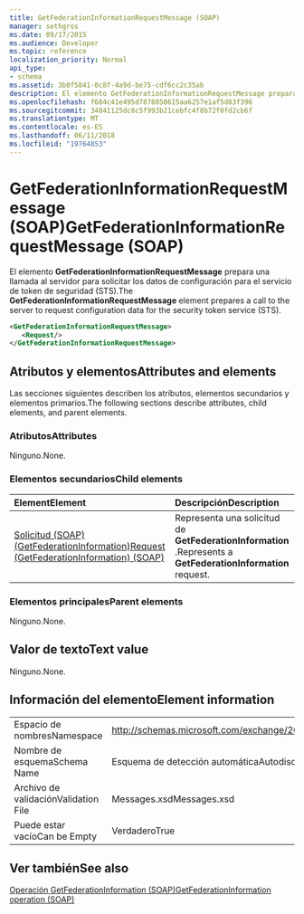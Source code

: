 ```yaml
---
title: GetFederationInformationRequestMessage (SOAP)
manager: sethgros
ms.date: 09/17/2015
ms.audience: Developer
ms.topic: reference
localization_priority: Normal
api_type:
- schema
ms.assetid: 3b0f5841-0c8f-4a9d-be75-cdf6cc2c35ab
description: El elemento GetFederationInformationRequestMessage prepara una llamada al servidor para solicitar los datos de configuración para el servicio de token de seguridad (STS).
ms.openlocfilehash: f684c41e495d7878058615aa6257e1af5d83f396
ms.sourcegitcommit: 34041125dc8c5f993b21cebfc4f8b72f0fd2cb6f
ms.translationtype: MT
ms.contentlocale: es-ES
ms.lasthandoff: 06/11/2018
ms.locfileid: "19764853"
---
```

# <a name="getfederationinformationrequestmessage-soap"></a><span data-ttu-id="26a2f-103">GetFederationInformationRequestMessage (SOAP)</span><span class="sxs-lookup"><span data-stu-id="26a2f-103">GetFederationInformationRequestMessage (SOAP)</span></span>

<span data-ttu-id="26a2f-104">El elemento **GetFederationInformationRequestMessage** prepara una llamada al servidor para solicitar los datos de configuración para el servicio de token de seguridad (STS).</span><span class="sxs-lookup"><span data-stu-id="26a2f-104">The **GetFederationInformationRequestMessage** element prepares a call to the server to request configuration data for the security token service (STS).</span></span> 
  
```XML
<GetFederationInformationRequestMessage>
   <Request/>
</GetFederationInformationRequestMessage>

```

## <a name="attributes-and-elements"></a><span data-ttu-id="26a2f-105">Atributos y elementos</span><span class="sxs-lookup"><span data-stu-id="26a2f-105">Attributes and elements</span></span>

<span data-ttu-id="26a2f-106">Las secciones siguientes describen los atributos, elementos secundarios y elementos primarios.</span><span class="sxs-lookup"><span data-stu-id="26a2f-106">The following sections describe attributes, child elements, and parent elements.</span></span>
  
### <a name="attributes"></a><span data-ttu-id="26a2f-107">Atributos</span><span class="sxs-lookup"><span data-stu-id="26a2f-107">Attributes</span></span>

<span data-ttu-id="26a2f-108">Ninguno.</span><span class="sxs-lookup"><span data-stu-id="26a2f-108">None.</span></span>
  
### <a name="child-elements"></a><span data-ttu-id="26a2f-109">Elementos secundarios</span><span class="sxs-lookup"><span data-stu-id="26a2f-109">Child elements</span></span>

|<span data-ttu-id="26a2f-110">**Element**</span><span class="sxs-lookup"><span data-stu-id="26a2f-110">**Element**</span></span>|<span data-ttu-id="26a2f-111">**Descripción**</span><span class="sxs-lookup"><span data-stu-id="26a2f-111">**Description**</span></span>|
|:-----|:-----|
|[<span data-ttu-id="26a2f-112">Solicitud (SOAP) (GetFederationInformation)</span><span class="sxs-lookup"><span data-stu-id="26a2f-112">Request (GetFederationInformation) (SOAP)</span></span>](request-getfederationinformationsoap.md) <br/> |<span data-ttu-id="26a2f-113">Representa una solicitud de **GetFederationInformation** .</span><span class="sxs-lookup"><span data-stu-id="26a2f-113">Represents a **GetFederationInformation** request.</span></span>  <br/> |
   
### <a name="parent-elements"></a><span data-ttu-id="26a2f-114">Elementos principales</span><span class="sxs-lookup"><span data-stu-id="26a2f-114">Parent elements</span></span>

<span data-ttu-id="26a2f-115">Ninguno.</span><span class="sxs-lookup"><span data-stu-id="26a2f-115">None.</span></span>
  
## <a name="text-value"></a><span data-ttu-id="26a2f-116">Valor de texto</span><span class="sxs-lookup"><span data-stu-id="26a2f-116">Text value</span></span>

<span data-ttu-id="26a2f-117">Ninguno.</span><span class="sxs-lookup"><span data-stu-id="26a2f-117">None.</span></span>
  
## <a name="element-information"></a><span data-ttu-id="26a2f-118">Información del elemento</span><span class="sxs-lookup"><span data-stu-id="26a2f-118">Element information</span></span>

|||
|:-----|:-----|
|<span data-ttu-id="26a2f-119">Espacio de nombres</span><span class="sxs-lookup"><span data-stu-id="26a2f-119">Namespace</span></span>  <br/> |http://schemas.microsoft.com/exchange/2010/Autodiscover  <br/> |
|<span data-ttu-id="26a2f-120">Nombre de esquema</span><span class="sxs-lookup"><span data-stu-id="26a2f-120">Schema Name</span></span>  <br/> |<span data-ttu-id="26a2f-121">Esquema de detección automática</span><span class="sxs-lookup"><span data-stu-id="26a2f-121">Autodiscover schema</span></span>  <br/> |
|<span data-ttu-id="26a2f-122">Archivo de validación</span><span class="sxs-lookup"><span data-stu-id="26a2f-122">Validation File</span></span>  <br/> |<span data-ttu-id="26a2f-123">Messages.xsd</span><span class="sxs-lookup"><span data-stu-id="26a2f-123">Messages.xsd</span></span>  <br/> |
|<span data-ttu-id="26a2f-124">Puede estar vacío</span><span class="sxs-lookup"><span data-stu-id="26a2f-124">Can be Empty</span></span>  <br/> |<span data-ttu-id="26a2f-125">Verdadero</span><span class="sxs-lookup"><span data-stu-id="26a2f-125">True</span></span>  <br/> |
   
## <a name="see-also"></a><span data-ttu-id="26a2f-126">Ver también</span><span class="sxs-lookup"><span data-stu-id="26a2f-126">See also</span></span>



[<span data-ttu-id="26a2f-127">Operación GetFederationInformation (SOAP)</span><span class="sxs-lookup"><span data-stu-id="26a2f-127">GetFederationInformation operation (SOAP)</span></span>](getfederationinformation-operation-soap.md)

